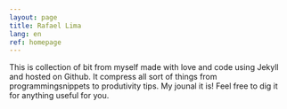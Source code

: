 ```yaml
---
layout: page
title: Rafael Lima
lang: en
ref: homepage
---
```


This is collection of bit from myself made with love and code using Jekyll and hosted on Github. It compress all sort of things from programmingsnippets to produtivity tips. My jounal it is! Feel free to dig it for anything useful for you.
